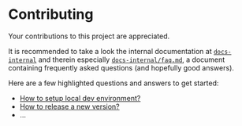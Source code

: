 # Contributing

Your contributions to this project are appreciated.

It is recommended to take a look the internal documentation at
[`docs-internal`](docs-internal) and therein especially
[`docs-internal/faq.md`](docs-internal/faq.md), a document containing
frequently asked questions (and hopefully good answers).

Here are a few highlighted questions and answers to get started:

- [How to setup local dev environment?](docs-internal/faq.md#how-to-release-a-new-version)
- [How to release a new version?](docs-internal/faq.md#how-to-release-a-new-version)
- ...
